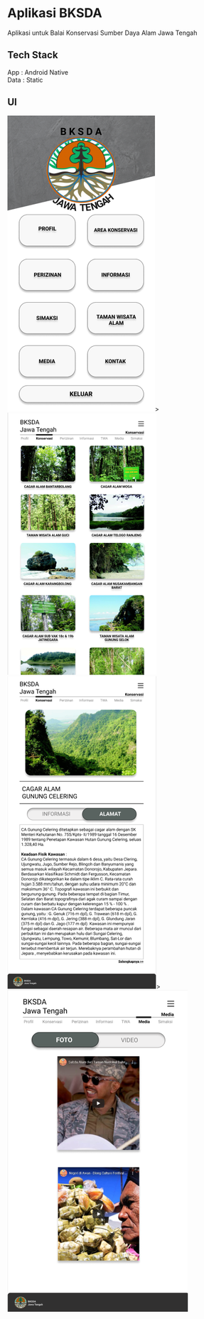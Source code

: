 # Aplikasi BKSDA
Aplikasi untuk Balai Konservasi Sumber Daya Alam Jawa Tengah

## Tech Stack
App     : Android Native </br>
Data    : Static

## UI
![Image of app](/ss/Screenshot_1.png)>![Image of app](/ss/Screenshot_2.png)
![Image of app](/ss/Screenshot_3.png)>![Image of app](/ss/Screenshot_4.png)
